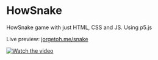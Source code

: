 # HowSnake
HowSnake game with just HTML, CSS and JS. Using p5.js

Live preview: [jorgetoh.me/snake](https://jorgetoh.me/snake/)

[![Watch the video](https://i.imgur.com/cchHfmM.png)](https://imgur.com/1CjUhqd)
